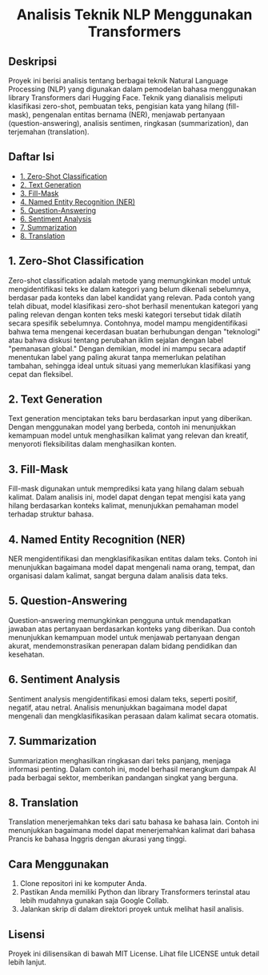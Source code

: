 <div align="center">

# Analisis Teknik NLP Menggunakan Transformers

</div>

## Deskripsi
Proyek ini berisi analisis tentang berbagai teknik Natural Language Processing (NLP) yang digunakan dalam pemodelan bahasa menggunakan library Transformers dari Hugging Face. Teknik yang dianalisis meliputi klasifikasi zero-shot, pembuatan teks, pengisian kata yang hilang (fill-mask), pengenalan entitas bernama (NER), menjawab pertanyaan (question-answering), analisis sentimen, ringkasan (summarization), dan terjemahan (translation).

## Daftar Isi
- [1. Zero-Shot Classification](#zero-shot-classification)
- [2. Text Generation](#text-generation)
- [3. Fill-Mask](#fill-mask)
- [4. Named Entity Recognition (NER)](#named-entity-recognition-ner)
- [5. Question-Answering](#question-answering)
- [6. Sentiment Analysis](#sentiment-analysis)
- [7. Summarization](#summarization)
- [8. Translation](#translation)

## 1. Zero-Shot Classification
Zero-shot classification adalah metode yang memungkinkan model untuk mengidentifikasi teks ke dalam kategori yang belum dikenali sebelumnya, berdasar pada konteks dan label kandidat yang relevan. Pada contoh yang telah dibuat, model klasifikasi zero-shot berhasil menentukan kategori yang paling relevan dengan konten teks meski kategori tersebut tidak dilatih secara spesifik sebelumnya. Contohnya, model mampu mengidentifikasi bahwa tema mengenai kecerdasan buatan berhubungan dengan "teknologi" atau bahwa diskusi tentang perubahan iklim sejalan dengan label "pemanasan global." Dengan demikian, model ini mampu secara adaptif menentukan label yang paling akurat tanpa memerlukan pelatihan tambahan, sehingga ideal untuk situasi yang memerlukan klasifikasi yang cepat dan fleksibel.

## 2. Text Generation
Text generation menciptakan teks baru berdasarkan input yang diberikan. Dengan menggunakan model yang berbeda, contoh ini menunjukkan kemampuan model untuk menghasilkan kalimat yang relevan dan kreatif, menyoroti fleksibilitas dalam menghasilkan konten.

## 3. Fill-Mask
Fill-mask digunakan untuk memprediksi kata yang hilang dalam sebuah kalimat. Dalam analisis ini, model dapat dengan tepat mengisi kata yang hilang berdasarkan konteks kalimat, menunjukkan pemahaman model terhadap struktur bahasa.

## 4. Named Entity Recognition (NER)
NER mengidentifikasi dan mengklasifikasikan entitas dalam teks. Contoh ini menunjukkan bagaimana model dapat mengenali nama orang, tempat, dan organisasi dalam kalimat, sangat berguna dalam analisis data teks.

## 5. Question-Answering
Question-answering memungkinkan pengguna untuk mendapatkan jawaban atas pertanyaan berdasarkan konteks yang diberikan. Dua contoh menunjukkan kemampuan model untuk menjawab pertanyaan dengan akurat, mendemonstrasikan penerapan dalam bidang pendidikan dan kesehatan.

## 6. Sentiment Analysis
Sentiment analysis mengidentifikasi emosi dalam teks, seperti positif, negatif, atau netral. Analisis menunjukkan bagaimana model dapat mengenali dan mengklasifikasikan perasaan dalam kalimat secara otomatis.

## 7. Summarization
Summarization menghasilkan ringkasan dari teks panjang, menjaga informasi penting. Dalam contoh ini, model berhasil merangkum dampak AI pada berbagai sektor, memberikan pandangan singkat yang berguna.

## 8. Translation
Translation menerjemahkan teks dari satu bahasa ke bahasa lain. Contoh ini menunjukkan bagaimana model dapat menerjemahkan kalimat dari bahasa Prancis ke bahasa Inggris dengan akurasi yang tinggi.

## Cara Menggunakan
1. Clone repositori ini ke komputer Anda.
2. Pastikan Anda memiliki Python dan library Transformers terinstal atau lebih mudahnya gunakan saja Google Collab.
3. Jalankan skrip di dalam direktori proyek untuk melihat hasil analisis.

## Lisensi
Proyek ini dilisensikan di bawah MIT License. Lihat file LICENSE untuk detail lebih lanjut.
